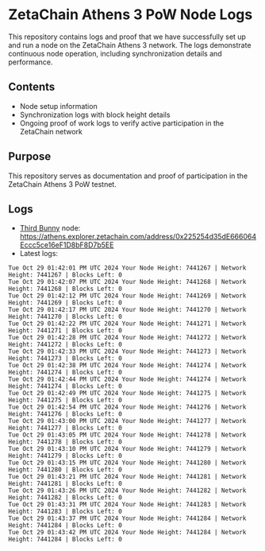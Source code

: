 # ZetaChain Athens 3 PoW Node Logs
This repository contains logs and proof that we have successfully set up and run a node on the ZetaChain Athens 3 network. The logs demonstrate continuous node operation, including synchronization details and performance.

## Contents
- Node setup information
- Synchronization logs with block height details
- Ongoing proof of work logs to verify active participation in the ZetaChain network

## Purpose
This repository serves as documentation and proof of participation in the ZetaChain Athens 3 PoW testnet.

## Logs

- [Third Bunny](https://thirdbunny.xyz/) node: https://athens.explorer.zetachain.com/address/0x225254d35dE666064Eccc5ce16eF1D8bF8D7b5EE
- Latest logs:
```
Tue Oct 29 01:42:01 PM UTC 2024 Your Node Height: 7441267 | Network Height: 7441267 | Blocks Left: 0
Tue Oct 29 01:42:07 PM UTC 2024 Your Node Height: 7441268 | Network Height: 7441268 | Blocks Left: 0
Tue Oct 29 01:42:12 PM UTC 2024 Your Node Height: 7441269 | Network Height: 7441269 | Blocks Left: 0
Tue Oct 29 01:42:17 PM UTC 2024 Your Node Height: 7441270 | Network Height: 7441270 | Blocks Left: 0
Tue Oct 29 01:42:22 PM UTC 2024 Your Node Height: 7441271 | Network Height: 7441271 | Blocks Left: 0
Tue Oct 29 01:42:28 PM UTC 2024 Your Node Height: 7441272 | Network Height: 7441272 | Blocks Left: 0
Tue Oct 29 01:42:33 PM UTC 2024 Your Node Height: 7441273 | Network Height: 7441273 | Blocks Left: 0
Tue Oct 29 01:42:38 PM UTC 2024 Your Node Height: 7441274 | Network Height: 7441274 | Blocks Left: 0
Tue Oct 29 01:42:44 PM UTC 2024 Your Node Height: 7441274 | Network Height: 7441274 | Blocks Left: 0
Tue Oct 29 01:42:49 PM UTC 2024 Your Node Height: 7441275 | Network Height: 7441275 | Blocks Left: 0
Tue Oct 29 01:42:54 PM UTC 2024 Your Node Height: 7441276 | Network Height: 7441276 | Blocks Left: 0
Tue Oct 29 01:43:00 PM UTC 2024 Your Node Height: 7441277 | Network Height: 7441277 | Blocks Left: 0
Tue Oct 29 01:43:05 PM UTC 2024 Your Node Height: 7441278 | Network Height: 7441278 | Blocks Left: 0
Tue Oct 29 01:43:10 PM UTC 2024 Your Node Height: 7441279 | Network Height: 7441279 | Blocks Left: 0
Tue Oct 29 01:43:15 PM UTC 2024 Your Node Height: 7441280 | Network Height: 7441280 | Blocks Left: 0
Tue Oct 29 01:43:21 PM UTC 2024 Your Node Height: 7441281 | Network Height: 7441281 | Blocks Left: 0
Tue Oct 29 01:43:26 PM UTC 2024 Your Node Height: 7441282 | Network Height: 7441282 | Blocks Left: 0
Tue Oct 29 01:43:31 PM UTC 2024 Your Node Height: 7441283 | Network Height: 7441283 | Blocks Left: 0
Tue Oct 29 01:43:37 PM UTC 2024 Your Node Height: 7441284 | Network Height: 7441284 | Blocks Left: 0
Tue Oct 29 01:43:42 PM UTC 2024 Your Node Height: 7441284 | Network Height: 7441284 | Blocks Left: 0
```
